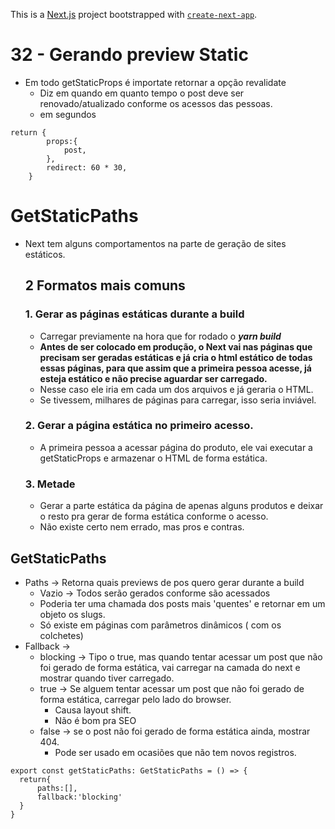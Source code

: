 This is a [Next.js](https://nextjs.org/) project bootstrapped with [`create-next-app`](https://github.com/vercel/next.js/tree/canary/packages/create-next-app).

# 32 - Gerando preview Static

- Em todo getStaticProps é importate retornar a opção revalidate
    - Diz em quando em quanto tempo o post deve ser renovado/atualizado conforme os acessos das pessoas.
    - em segundos

```tsx
return {
        props:{
            post,
        },
        redirect: 60 * 30,
    }
```

# GetStaticPaths

- Next tem alguns comportamentos na parte de geração de sites estáticos.

    ## 2 Formatos mais comuns

    ### 1. **Gerar as páginas estáticas durante a build**

    - Carregar previamente na hora que for rodado o ***yarn build***
    - **Antes de ser colocado em produção, o Next vai nas páginas que precisam ser geradas estáticas e já cria o html estático de todas essas páginas, para que assim que a primeira pessoa acesse, já esteja estático e não precise aguardar ser carregado.**
    - Nesse caso ele iria em cada um dos arquivos e já geraria o HTML.
    - Se tivessem, milhares de páginas para carregar, isso seria inviável.

    ### 2. Gerar a página estática no primeiro acesso.

    - A primeira pessoa a acessar página do produto, ele vai executar a getStaticProps e armazenar o HTML de forma estática.

    ### 3. Metade

    - Gerar a parte estática da página de apenas alguns produtos e deixar o resto pra gerar de forma estática conforme o acesso.
    - Não existe certo nem errado, mas pros e contras.

## GetStaticPaths

- Paths → Retorna quais previews de pos quero gerar durante a build
    - Vazio → Todos serão gerados conforme são acessados
    - Poderia ter uma chamada dos posts mais 'quentes' e retornar em um objeto os slugs.
    - Só existe em páginas com parâmetros dinâmicos ( com os colchetes)
- Fallback →
    - blocking → Tipo o true, mas quando  tentar acessar um post que não foi gerado de forma estática, vai carregar na camada do next e mostrar quando tiver carregado.
    - true → Se alguem tentar acessar um post que não foi gerado de forma estática, carregar pelo lado do browser.
        - Causa layout shift.
        - Não é bom pra SEO
    - false → se o post não foi gerado de forma estática ainda, mostrar 404.
        - Pode ser usado em ocasiões que não tem novos registros.

```tsx
export const getStaticPaths: GetStaticPaths = () => {
  return{
      paths:[],
      fallback:'blocking'
  }
}
```